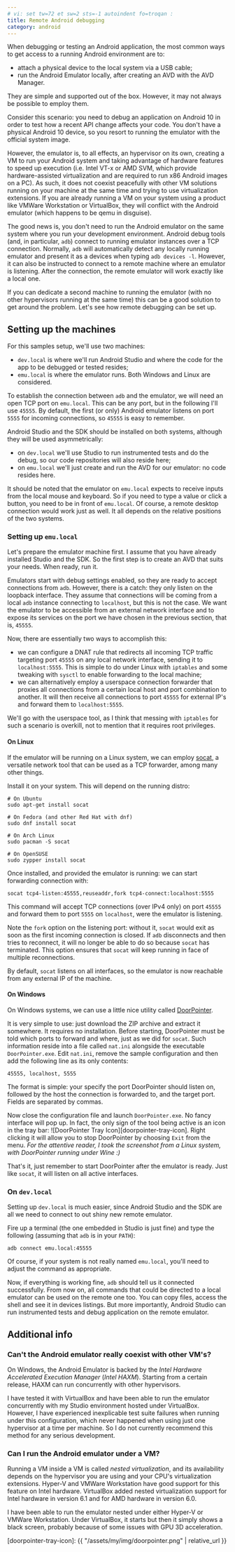 ```yaml
---
# vi: set tw=72 et sw=2 sts=-1 autoindent fo=troqan :
title: Remote Android debugging
category: android
---
```


When debugging or testing an Android application, the most common ways
to get access to a running Android environment are to:

* attach a physical device to the local system via a USB cable;
* run the Android Emulator locally, after creating an AVD with the AVD
  Manager.

They are simple and supported out of the box. However, it may not always
be possible to employ them.

Consider this scenario: you need to debug an application on Android 10
in order to test how a recent API change affects your code. You don't
have a physical Android 10 device, so you resort to running the emulator
with the official system image.

However, the emulator is, to all effects, an hypervisor on its own,
creating a VM to run your Android system and taking advantage of
hardware features to speed up execution (i.e. Intel VT-x or AMD SVM,
which provide hardware-assisted virtualization and are required to run
x86 Android images on a PC).  As such, it does not coexist peacefully
with other VM solutions running on your machine at the same time and
trying to use virtualization extensions. If you are already running a VM
on your system using a product like VMWare Workstation or VirtualBox,
they will conflict with the Android emulator (which happens to be qemu
in disguise).

The good news is, you don't need to run the Android emulator on the same
system where you run your development environment. Android debug tools
(and, in particular, `adb`) connect to running emulator instances over a
TCP connection. Normally, `adb` will automatically detect any locally
running emulator and present it as a devices when typing `adb devices
-l`. However, it can also be instructed to connect to a remote machine
where an emulator is listening. After the connection, the remote
emulator will work exactly like a local one.

If you can dedicate a second machine to running the emulator (with no
other hypervisors running at the same time) this can be a good solution
to get around the problem. Let's see how remote debugging can be set up.

## Setting up the machines

For this samples setup, we'll use two machines:

* `dev.local` is where we'll run Android Studio and where the code for
  the app to be debugged or tested resides;
* `emu.local` is where the emulator runs. Both Windows and Linux are
  considered.

To establish the connection between `adb` and the emulator, we will need
an open TCP port on `emu.local`. This can be any port, but in the
following I'll use `45555`. By default, the first (or only) Android
emulator listens on port `5555` for incoming connections, so `45555` is
easy to remember.

Android Studio and the SDK should be installed on both systems, although
they will be used asymmetrically:

* on `dev.local` we'll use Studio to run instrumented tests and do the
  debug, so our code repositories will also reside here;
* on `emu.local` we'll just create and run the AVD for our emulator: no
  code resides here.

It should be noted that the emulator on `emu.local` expects to receive
inputs from the local mouse and keyboard.  So if you need to type a
value or click a button, you need to be in front of `emu.local`.  Of
course, a remote desktop connection would work just as well. It all
depends on the relative positions of the two systems.

### Setting up `emu.local`

Let's prepare the emulator machine first. I assume that you have already
installed Studio and the SDK. So the first step is to create an AVD that
suits your needs. When ready, run it.

Emulators start with debug settings enabled, so they are ready to accept
connections from `adb`.  However, there is a catch: they only listen on
the loopback interface. They assume that connections will be coming from
a local `adb` instance connecting to `localhost`, but this is not the
case. We want the emulator to be accessible from an external network
interface and to expose its services on the port we have chosen in the
previous section, that is, `45555`.

Now, there are essentially two ways to accomplish this:

* we can configure a DNAT rule that redirects all incoming TCP traffic
  targeting port `45555` on any local network interface, sending it to
  `localhost:5555`. This is simple to do under Linux with `iptables` and
  some tweaking with `sysctl` to enable forwarding to the local machine;
* we can alternatively employ a userspace connection forwarder that
  proxies all connections from a certain local host and port combination
  to another.  It will then receive all connections to port `45555` for
  external IP's and forward them to `localhost:5555`.

We'll go with the userspace tool, as I think that messing with
`iptables` for such a scenario is overkill, not to mention that it
requires root privileges.

#### On Linux

If the emulator will be running on a Linux system, we can employ
[socat][socat], a versatile network tool that can be used as a TCP
forwarder, among many other things.

Install it on your system. This will depend on the running distro:

    # On Ubuntu
    sudo apt-get install socat

    # On Fedora (and other Red Hat with dnf)
    sudo dnf install socat

    # On Arch Linux
    sudo pacman -S socat

    # On OpenSUSE
    sudo zypper install socat

Once installed, and provided the emulator is running: we can start
forwarding connection with:

    socat tcp4-listen:45555,reuseaddr,fork tcp4-connect:localhost:5555

This command will accept TCP connections (over IPv4 only) on port
`45555` and forward them to port `5555` on `localhost`, were the
emulator is listening.

Note the `fork` option on the listening port: without it, `socat` would
exit as soon as the first incoming connection is closed. If `adb`
disconnects and then tries to reconnect, it will no longer be able to do
so because `socat` has terminated. This option ensures that `socat` will
keep running in face of multiple reconnections.

By default, `socat` listens on all interfaces, so the emulator is now
reachable from any external IP of the machine.

#### On Windows

On Windows systems, we can use a little nice utility called
[DoorPointer][doorpointer].

It is very simple to use: just download the ZIP archive and extract it
somewhere. It requires no installation. Before starting, DoorPointer
must be told which ports to forward and where, just as we did for
`socat`. Such information reside into a file called `nat.ini` alongside
the executable `DoorPointer.exe`. Edit `nat.ini`, remove the sample
configuration and then add the following line as its only contents:

    45555, localhost, 5555

The format is simple: your specify the port DoorPointer should listen
on, followed by the host the connection is forwarded to, and the target
port. Fields are separated by commas.

Now close the configuration file and launch `DoorPointer.exe`. No fancy
interface will pop up. In fact, the only sign of the tool being active
is an icon in the tray bar: ![DoorPointer Tray
Icon][doorpointer-tray-icon]. Right clicking it will allow you to stop
DoorPointer by choosing `Exit` from the menu.  _For the attentive
reader, I took the screenshot from a Linux system, with DoorPointer
running under Wine :)_

That's it, just remember to start DoorPointer after the emulator is
ready. Just like `socat`, it will listen on all active interfaces.

### On `dev.local`

Setting up `dev.local` is much easier, since Android Studio and the SDK
are all we need to connect to out shiny new remote emulator.

Fire up a terminal (the one embedded in Studio is just fine) and type
the following (assuming that `adb` is in your `PATH`):

    adb connect emu.local:45555

Of course, if your system is not really named `emu.local`, you'll need
to adjust the command as appropriate.

Now, if everything is working fine, `adb` should tell us it connected
successfully. From now on, all commands that could be directed to a
local emulator can be used on the remote one too. You can copy files,
access the shell and see it in devices listings. But more importantly,
Android Studio can run instrumented tests and debug application on the
remote emulator.

## Additional info

### Can't the Android emulator really coexist with other VM's?

On Windows, the Android Emulator is backed by the _Intel Hardware
Accelerated Execution Manager_ (_Intel HAXM_). Starting from a certain
release, HAXM can run concurrently with other hypervisors.

I have tested it with VirtualBox and have been able to run the emulator
concurrently with my Studio environment hosted under VirtualBox.
However, I have experienced inexplicable test suite failures when
running under this configuration, which never happened when using just
one hypervisor at a time per machine. So I do not currently recommend
this method for any serious development.

### Can I run the Android emulator under a VM?

Running a VM inside a VM is called _nested virtualization_, and its
availability depends on the hypervisor you are using and your CPU's
virtualization extensions.  Hyper-V and VMWare Workstation have good
support for this feature on Intel hardware.  VirtualBox added nested
virtualization support for Intel hardware in version 6.1 and for AMD
hardware in version 6.0.

I have been able to run the emulator nested under either Hyper-V or
VMWare Workstation. Under VirtualBox, it starts but then it simply shows
a black screen, probably because of some issues with GPU 3D
acceleration.

<!-- Links --------------------------------------------------------- -->

[socat]: http://www.dest-unreach.org/socat/
[doorpointer]: https://sourceforge.net/projects/doorpointer/
[doorpointer-tray-icon]: {{ "/assets/my/img/doorpointer.png" | relative_url }}
